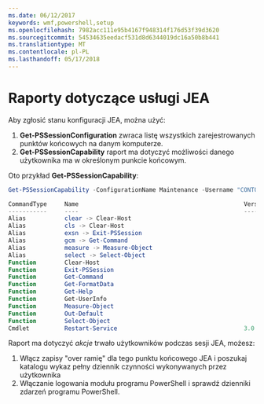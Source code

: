 ```yaml
---
ms.date: 06/12/2017
keywords: wmf,powershell,setup
ms.openlocfilehash: 7982acc111e95b4167f948314f176d53f39d3620
ms.sourcegitcommit: 54534635eedacf531d8d6344019dc16a50b8b441
ms.translationtype: MT
ms.contentlocale: pl-PL
ms.lasthandoff: 05/17/2018
---
```

# <a name="reporting-on-jea"></a>Raporty dotyczące usługi JEA
Aby zgłosić stanu konfiguracji JEA, można użyć:
1.  **Get-PSSessionConfiguration** zwraca listę wszystkich zarejestrowanych punktów końcowych na danym komputerze.
2.  **Get-PSSessionCapability** raport ma dotyczyć możliwości danego użytkownika ma w określonym punkcie końcowym.

Oto przykład **Get-PSSessionCapability**:
```powershell
Get-PSSessionCapability -ConfigurationName Maintenance -Username "CONTOSO\JohnDoe"

CommandType     Name                                               Version    Source
-----------     ----                                               -------    ------
Alias           clear -> Clear-Host
Alias           cls -> Clear-Host
Alias           exsn -> Exit-PSSession
Alias           gcm -> Get-Command
Alias           measure -> Measure-Object
Alias           select -> Select-Object
Function        Clear-Host
Function        Exit-PSSession
Function        Get-Command
Function        Get-FormatData
Function        Get-Help
Function        Get-UserInfo
Function        Measure-Object
Function        Out-Default
Function        Select-Object
Cmdlet          Restart-Service                                    3.0.0.0 Microsof...


```

Raport ma dotyczyć _akcje_ trwało użytkowników podczas sesji JEA, możesz:
1. Włącz zapisy "over ramię" dla tego punktu końcowego JEA i poszukaj katalogu wykaz pełny dziennik czynności wykonywanych przez użytkownika
2. Włączanie logowania modułu programu PowerShell i sprawdź dzienniki zdarzeń programu PowerShell.
